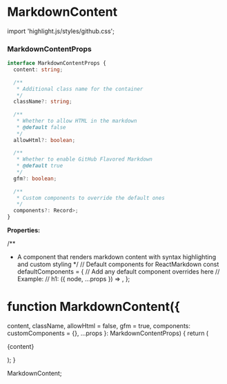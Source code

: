 # MarkdownContent

import 'highlight.js/styles/github.css';

### MarkdownContentProps

```typescript
interface MarkdownContentProps {
  content: string;
  
  /**
   * Additional class name for the container
   */
  className?: string;
  
  /**
   * Whether to allow HTML in the markdown
   * @default false
   */
  allowHtml?: boolean;
  
  /**
   * Whether to enable GitHub Flavored Markdown
   * @default true
   */
  gfm?: boolean;
  
  /**
   * Custom components to override the default ones
   */
  components?: Record>;
}
```

**Properties:**

/**
 * A component that renders markdown content with syntax highlighting and custom styling
 */
// Default components for ReactMarkdown
const defaultComponents = {
  // Add any default component overrides here
  // Example:
  // h1: ({ node, ...props }) => ,
};

# function MarkdownContent({
  content,
  className,
  allowHtml = false,
  gfm = true,
  components: customComponents = {},
  ...props
}: MarkdownContentProps) {
  return (
    
      
{content}

    
  );
}

MarkdownContent;